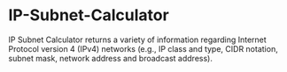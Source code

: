 # IP-Subnet-Calculator
IP Subnet Calculator returns a variety of information regarding Internet Protocol version 4 (IPv4) networks (e.g., IP class and type, CIDR notation, subnet mask, network address and broadcast address). 
